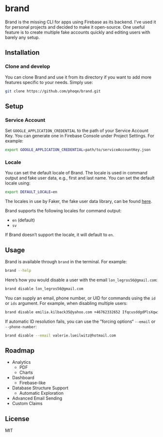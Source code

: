 # brand

Brand is the missing CLI for apps using Firebase as its backend. I’ve used it for personal projects and decided to make it open-source. One useful feature is to create multiple fake accounts quickly and editing users with barely any setup.

## Installation

### Clone and develop

You can clone Brand and use it from its directory if you want to add more features specific to your needs. Simply use:

```sh
git clone https://github.com/phoqe/brand.git
```

## Setup

### Service Account

Set `GOOGLE_APPLICATION_CREDENTIAL` to the path of your Service Account Key. You can generate one in Firebase Console under Project Settings. For example:

```sh
export GOOGLE_APPLICATION_CREDENTIAL=path/to/serviceAccountKey.json
```

### Locale

You can set the default locale of Brand. The locale is used in command output and fake user data, e.g., first and last name. You can set the default locale using:

```sh
export DEFAULT_LOCALE=en
```

The locales in use by Faker, the fake user data library, can be found [here](https://github.com/Marak/Faker.js#localization).

Brand supports the following locales for command output:

- `en` (default)
- `sv`

If Brand doesn’t support the locale, it will default to `en`.

## Usage

Brand is available through `brand` in the terminal. For example:

```sh
brand --help
```

Here’s how you would disable a user with the email `lon_legros56@gmail.com`:

```sh
brand disable lon_legros56@gmail.com
```

You can supply an email, phone number, or UID for commands using the `id` or `ids` argument. For example, when disabling multiple users:

```sh
brand disable emilia.kilback35@yahoo.com +46762332652 IfqcusddgdPlsXqwiNLq9cestmo1
```

If automatic ID resolution fails, you can use the ”forcing options“ `--email` or `--phone-number`:

```sh
brand disable --email valerie.lueilwitz@hotmail.com
```

## Roadmap

- Analytics
  - PDF
  - Charts
- Dashboard
  - Firebase-like
- Database Structure Support
  - Automatic Exploration
- Advanced Email Sending
- Custom Claims

## License

MIT
